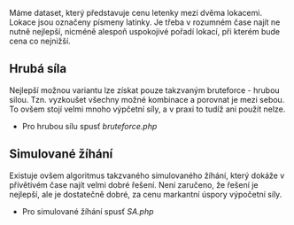 Máme dataset, který představuje cenu letenky mezi dvěma lokacemi. Lokace jsou označeny písmeny latinky. Je třeba v rozumném čase najít ne nutně nejlepší, nicméně alespoň uspokojivé pořadí lokací, při kterém bude cena co nejnižší.

## Hrubá síla

Nejlepší možnou variantu lze získat pouze takzvaným bruteforce - hrubou silou. Tzn. vyzkoušet všechny možné kombinace a porovnat je mezi sebou. To ovšem stojí velmi mnoho výpčetní síly, a v praxi to tudíž ani použít nelze.

- Pro hrubou sílu spusť *bruteforce.php*

## Simulované žíhání

Existuje ovšem algoritmus takzvaného simulovaného žíhání, který dokáže v přívětivém čase najít velmi dobré řešení. Není zaručeno, že řešení je nejlepší, ale je dostatečně dobré, za cenu markantní úspory výpočetní síly.

- Pro simulované žíhání spusť *SA.php*
